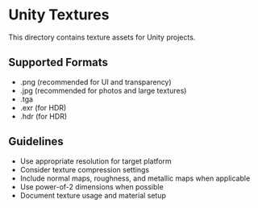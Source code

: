 # Unity Textures

This directory contains texture assets for Unity projects.

## Supported Formats
- .png (recommended for UI and transparency)
- .jpg (recommended for photos and large textures)
- .tga
- .exr (for HDR)
- .hdr (for HDR)

## Guidelines
- Use appropriate resolution for target platform
- Consider texture compression settings
- Include normal maps, roughness, and metallic maps when applicable
- Use power-of-2 dimensions when possible
- Document texture usage and material setup
